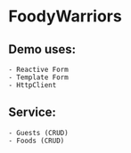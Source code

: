 # FoodyWarriors

## Demo uses:

    - Reactive Form
    - Template Form
    - HttpClient

## Service:

    - Guests (CRUD)
    - Foods (CRUD)
